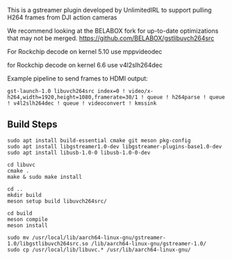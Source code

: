 This is a gstreamer plugin developed by UnlimitedIRL to support pulling H264 frames from DJI action cameras  

We recommend looking at the BELABOX fork for up-to-date optimizations that may not be merged. https://github.com/BELABOX/gstlibuvch264src

For Rockchip decode on kernel 5.10 use mppvideodec

for Rockchip decode on kernel 6.6 use v4l2slh264dec

Example pipeline to send frames to HDMI output: 

```
gst-launch-1.0 libuvch264src index=0 ! video/x-h264,width=1920,height=1080,framerate=30/1 ! queue ! h264parse ! queue ! v4l2slh264dec ! queue ! videoconvert ! kmssink
```

## Build Steps

```
sudo apt install build-essential cmake git meson pkg-config
sudo apt install libgstreamer1.0-dev libgstreamer-plugins-base1.0-dev
sudo apt install libusb-1.0-0 libusb-1.0-0-dev

cd libuvc
cmake .
make & sudo make install

cd ..
mkdir build
meson setup build libuvch264src/

cd build
meson compile
meson install

sudo mv /usr/local/lib/aarch64-linux-gnu/gstreamer-1.0/libgstlibuvch264src.so /lib/aarch64-linux-gnu/gstreamer-1.0/
sudo cp /usr/local/lib/libuvc.* /usr/lib/aarch64-linux-gnu/
```

